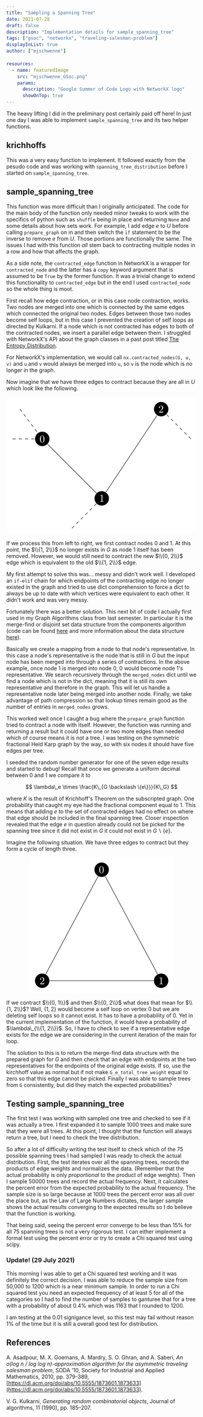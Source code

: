 ```yaml
---
title: "Sampling a Spanning Tree"
date: 2021-07-28
draft: false
description: "Implementation details for sample_spanning_tree"
tags: ["gsoc", "networkx", "traveling-salesman-problem"]
displayInList: true
author: ["mjschwenne"]

resources:
  - name: featuredImage
    src: "mjschwenne_GSoc.png"
    params:
      description: "Google Summer of Code Logo with NetworkX logo"
      showOnTop: true
---
```


The heavy lifting I did in the preliminary post certainly paid off here!
In just one day I was able to implement `sample_spanning_tree` and its two helper functions.

## krichhoffs

This was a very easy function to implement.
It followed exactly from the pesudo code and was working with `spanning_tree_distribution` before I started on `sample_spanning_tree`.

## sample_spanning_tree

This function was more difficult than I originally anticipated.
The code for the main body of the function only needed minor tweaks to work with the specifics of python such as `shuffle` being in place and returning `None` and some details about how sets work.
For example, I add edge $e$ to $U$ before calling `prepare_graph` on in and then switch the `if` statement to be the inverse to remove $e$ from $U$.
Those portions are functionally the same.
The issues I had with this function _all_ stem back to contracting multiple nodes in a row and how that affects the graph.

As a side note, the `contracted_edge` function in NetworkX is a wrapper for `contracted_node` and the latter has a `copy` keyword argument that is assumed to be `True` by the former function.
It was a trivial change to extend this functionality to `contracted_edge` but in the end I used `contracted_node` so the whole thing is moot.

First recall how edge contraction, or in this case node contraction, works.
Two nodes are merged into one which is connected by the same edges which connected the original two nodes.
Edges between those two nodes become self loops, but in this case I prevented the creation of self loops as directed by Kulkarni.
If a node which is not contracted has edges to both of the contracted nodes, we insert a parallel edge between them.
I struggled with NetworkX's API about the graph classes in a past post titled [The Entropy Distribution](../entropy-distribution).

For NetworkX's implementation, we would call `nx.contracted_nodes(G, u, v)` and `u` and `v` would always be merged into `u`, so `v` is the node which is no longer in the graph.

Now imagine that we have three edges to contract because they are all in $U$ which look like the following.

<center><img src="multiple-contraction.png" alt="Example subgraph with multiple edges to contract"></center>

If we process this from left to right, we first contract nodes 0 and 1.
At this point, the $\\{1, 2\\}$ no longer exists in $G$ as node 1 itself has been removed.
However, we would still need to contract the new $\\{0, 2\\}$ edge which is equivalent to the old $\\{1, 2\\}$ edge.

My first attempt to solve this was... messy and didn't work well.
I developed an `if-elif` chain for which endpoints of the contracting edge no longer existed in the graph and tried to use dict comprehension to force a dict to always be up to date with which vertices were equivalent to each other.
It didn't work and was very messy.

Fortunately there was a better solution.
This next bit of code I actually first used in my Graph Algorithms class from last semester.
In particular it is the merge-find or disjoint set data structure from the components algorithm (code can be found [here](https://github.com/mjschwenne/GraphAlgorithms/blob/main/src/Components.py) and more information about the data structure [here](https://en.wikipedia.org/wiki/Disjoint-set_data_structure)).

Basically we create a mapping from a node to that node's representative.
In this case a node's representative is the node that is still in $G$ but the input node has been merged into through a series of contractions.
In the above example, once node 1 is merged into node 0, 0 would become node 1's representative.
We search recursively through the `merged_nodes` dict until we find a node which is not in the dict, meaning that it is still its own representative and therefore in the graph.
This will let us handle a representative node later being merged into another node.
Finally, we take advantage of path compression so that lookup times remain good as the number of entries in `merged_nodes` grows.

This worked well once I caught a bug where the `prepare_graph` function tried to contract a node with itself.
However, the function was running and returning a result but it could have one or two more edges than needed which of course means it is not a tree.
I was testing on the symmetric fractional Held Karp graph by the way, so with six nodes it should have five edges per tree.

I seeded the random number generator for one of the seven edge results and started to debug!
Recall that once we generate a uniform decimal between 0 and 1 we compare it to

$$
\lambda\_e \times \frac{K\_{G \backslash \{e\}}}{K\_G}
$$

where $K$ is the result of Krichhoff's Theorem on the subscripted graph.
One probability that caught my eye had the fractional component equal to 1.
This means that adding $e$ to the set of contracted edges had no effect on where that edge should be included in the final spanning tree.
Closer inspection revealed that the edge $e$ in question already could not be picked for the spanning tree since it did not exist in $G$ it could not exist in $G \backslash \{e\}$.

Imagine the following situation.
We have three edges to contract but they form a cycle of length three.

<center><img src="contraction-cycle.png" alt="Example of the contraction of a cycle in a subgraph"></center>

If we contract $\\{0, 1\\}$ and then $\\{0, 2\\}$ what does that mean for $\\{1, 2\\}$?
Well, $\{1, 2\}$ would become a self loop on vertex 0 but we are deleting self loops so it cannot exist.
It has to have a probability of 0.
Yet in the current implementation of the function, it would have a probability of $\lambda\_{\\{1, 2\\}}$.
So, I have to check to see if a representative edge exists for the edge we are considering in the current iteration of the main for loop.

The solution to this is to return the merge-find data structure with the prepared graph for $G$ and then check that an edge with endpoints at the two representatives for the endpoints of the original edge exists.
If so, use the kirchhoff value as normal but if not make `G_e_total_tree_weight` equal to zero so that this edge cannot be picked.
Finally I was able to sample trees from `G` consistently, but did they match the expected probabilities?

## Testing sample_spanning_tree

The first test I was working with sampled one tree and checked to see if it was actually a tree.
I first expanded it to sample 1000 trees and make sure that they were all trees.
At this point, I thought that the function will always return a tree, but I need to check the tree distribution.

So after a lot of difficulty writing the test itself to check which of the 75 possible spanning trees I had sampled I was ready to check the actual distribution.
First, the test iterates over all the spanning trees, records the products of edge weights and normalizes the data.
(Remember that the actual probability is only _proportional_ to the product of edge weights).
Then I sample 50000 trees and record the actual frequency.
Next, it calculates the percent error from the expected probability to the actual frequency.
The sample size is so large because at 1000 trees the percent error was all over the place but, as the Law of Large Numbers dictates, the larger sample shows the actual results converging to the expected results so I do believe that the function is working.

That being said, seeing the percent error converge to be less than 15% for all 75 spanning trees is not a very rigorous test.
I can either implement a formal test using the percent error or try to create a Chi squared test using scipy.

### Update! (29 July 2021)

This morning I was able to get a Chi squared test working and it was definitely the correct decision.
I was able to reduce the sample size from 50,000 to 1200 which is a near minimum sample.
In order to run a Chi squared test you need an expected frequency of at least 5 for all of the categories so I had to find the number of samples to ganturee that for a tree with a probability of about 0.4% which was 1163 that I rounded to 1200.

I am testing at the 0.01 signigance level, so this test may fail without reason 1% of the time but it is still a overall good test for distribution.

## References

A. Asadpour, M. X. Goemans, A. Mardry, S. O. Ghran, and A. Saberi, _An o(log n / log log n)-approximation algorithm for the asymmetric traveling salesman problem_, SODA ’10,
Society for Industrial and Applied Mathematics, 2010, pp. 379-389, [https://dl.acm.org/doi/abs/10.5555/1873601.1873633](https://dl.acm.org/doi/abs/10.5555/1873601.1873633).

V. G. Kulkarni, _Generating random combinatorial objects_, Journal of algorithms, 11 (1990), pp. 185–207.
